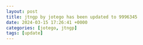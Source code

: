 ```yaml
---
layout: post
title: jtngp by jotego has been updated to 9996345
date: 2024-03-15 17:26:41 +0000
categories: [jotego, jtngp]
tags: [update]
---
```


